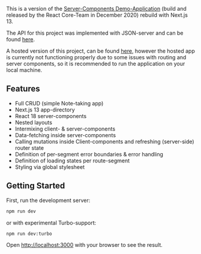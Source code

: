 This is a version of the [Server-Components Demo-Application](https://github.com/reactjs/server-components-demo) (build and released by the React Core-Team in December 2020) rebuild with Next.js 13.

The API for this project was implemented with JSON-server and can be found [here](https://github.com/Pobermeier/next13-notes-app-api).

A hosted version of this project, can be found [here](https://next13-notes-app.vercel.app/note/m_LJ1lo7IdcNsNfs-CSF9), however the hosted app is currently not functioning properly due to some issues with routing and server components, so it is recommended to run the application on your local machine.

## Features

* Full CRUD (simple Note-taking app)
* Next.js 13 app-directory
* React 18 server-components
* Nested layouts
* Intermixing client- & server-components
* Data-fetching inside server-components
* Calling mutations inside Client-components and refreshing (server-side) router state
* Definition of per-segment error boundaries & error handling
* Definition of loading states per route-segment
* Styling via global stylesheet

## Getting Started

First, run the development server:

```bash
npm run dev
```

or with experimental Turbo-support:

```bash
npm run dev:turbo
```


Open [http://localhost:3000](http://localhost:3000) with your browser to see the result.
